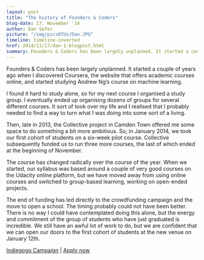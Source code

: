 ```yaml
---
layout: post
title: "The history of Founders & Coders"
blog-date: 17. November '14
author: Dan Sofer
picture: "/img/picsOfUs/Dan.JPG"
timeline: timeline-inverted
href: 2014/11/17/dan-1-blogpost.html
summary: Founders & Coders has been largely unplanned. It started a couple of years ago when I discovered Coursera, the website that offers academic courses online, and started studying Andrew Ng’s course on machine learning...
---
```


Founders & Coders has been largely unplanned. It started a couple of years ago when I discovered Coursera, the website that offers academic courses online, and started studying Andrew Ng’s course on machine learning.

I found it hard to study alone, so for my next course I organised a study group. I eventually ended up organising dozens of groups for several different courses. It sort of took over my life and I realised that I probably needed to find a way to turn what I was doing into some sort of a living. 

Then, late in 2013, the Collective project in Camden Town offered me some space to do something a bit more ambitious. So, in January 2014, we took our first cohort of students on a six-week pilot course.  Collective subsequently funded us to run three more courses, the last of which ended at the beginning of November. 

The course has changed radically over the course of the year. When we started, our syllabus was based around a couple of very good courses on the Udacity online platform, but we have moved away from using online courses and switched to group-based learning, working on open-ended projects.

The end of funding has led directly to the crowdfunding campaign and the move to open a school. The timing probably could not have been better. There is no way I could have contemplated doing this alone, but the energy and commitment of the group of students who have just graduated is incredible. We still have an awful lot of work to do, but we are confident that we can open our doors to the first cohort of students at the new venue on January 12th.

[Indiegogo Campaign]
 | [Apply now]

 
[Indiegogo Campaign]: https://www.indiegogo.com/projects/founders-coders-a-free-coding-academy-in-london/x/9119168 "contribute"

[Apply now]: /apply.html "apply"
